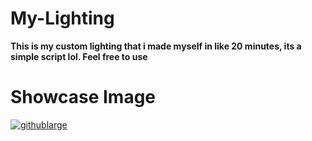 # My-Lighting
**This is my custom lighting that i made myself in like 20 minutes, its a simple script lol. Feel free to use**


# Showcase Image
[![githublarge]([images/you-picture.png](https://github.com/thugging/My-Lighting/blob/main/Lighting.png))](https://raw.githubusercontent.com/thugging/My-Lighting/main/Lighting.png)
